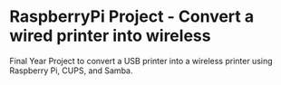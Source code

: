 # RaspberryPi Project - Convert a wired printer into wireless
Final Year Project to convert a USB printer into a wireless printer using Raspberry Pi, CUPS, and Samba.
